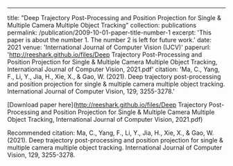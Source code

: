 ---
title: "Deep Trajectory Post-Processing and Position Projection for Single & Multiple Camera Multiple Object Tracking"
collection: publications
permalink: /publication/2009-10-01-paper-title-number-1
excerpt: 'This paper is about the number 1. The number 2 is left for future work.'
date: 2021
venue: 'International Journal of Computer Vision (IJCV)'
paperurl: 'http://reeshark.github.io/files/Deep Trajectory Post-Processing and Position Projection for Single & Multiple Camera Multiple Object Tracking, International Journal of Computer Vision, 2021.pdf'
citation: 'Ma, C., Yang, F., Li, Y., Jia, H., Xie, X., & Gao, W. (2021). Deep trajectory post-processing and position projection for single & multiple camera multiple object tracking. International Journal of Computer Vision, 129, 3255-3278.'

[Download paper here](http://reeshark.github.io/files/Deep Trajectory Post-Processing and Position Projection for Single & Multiple Camera Multiple Object Tracking, International Journal of Computer Vision, 2021.pdf)

Recommended citation: Ma, C., Yang, F., Li, Y., Jia, H., Xie, X., & Gao, W. (2021). Deep trajectory post-processing and position projection for single & multiple camera multiple object tracking. International Journal of Computer Vision, 129, 3255-3278.
